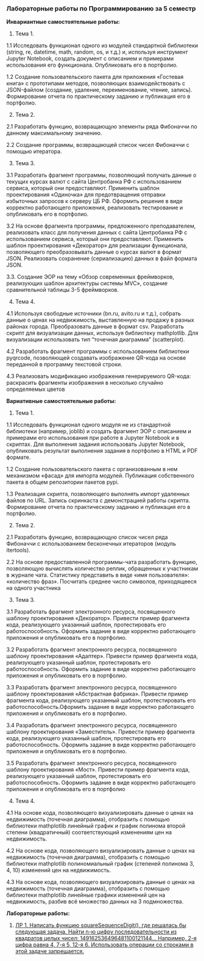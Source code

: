 ### Лабораторные работы по Программированию за 5 семестр

**Инвариантные самостоятельные работы:** 

1. Тема 1. 

1.1 Исследовать функционал одного из модулей стандартной библиотеки (string, re, datetime, math, random, os, и т.д.) и, используя инструмент Jupyter Notebook, создать документ с описанием и примерами использования его
функционала. Опубликовать его в портфолио. 

1.2 Создание пользовательского пакета для приложения «Гостевая книга» с прототипами методов, позволяющих взаимодействовать с JSON-файлом (создание, удаление, переименование, чтение, запись). Формирование отчета по практическому заданию и публикация его в портфолио.

2. Тема 2. 

2.1 Разработать функцию, возвращающую элементы ряда Фибоначчи по данному максимальному значению.

2.2 Создание программы, возвращающей список чисел Фибоначчи с помощью итератора.

3. Тема 3.

3.1 Разработать фрагмент программы, позволяющий получать данные о текущих курсах валют с сайта Центробанка РФ с использованием сервиса, который они предоставляют. Применить шаблон проектирования «Одиночка» для предотвращения отправки избыточных запросов к серверу ЦБ РФ. Оформить решение в виде корректно работающего приложения,
реализовать тестирование и опубликовать его в портфолио.

3.2 На основе фрагмента программы, предложенного преподавателем, реализовать класс для получения данных с сайта Центробанка РФ с использованием сервиса, который они предоставляют. Применить шаблон проектирования «Декоратор» для реализации функционала, позволяющего преобразовывать данные о курсах валют в формат JSON. Реализовать сохранение (сериализацию) данных в файл формата JSON.

3.3. Создание ЭОР на тему «Обзор современных фреймворков, реализующих шаблон архитектуры системы MVC», создание сравнительной таблицы 3-5 фреймворков.

4. Тема 4.

4.1 Используя свободные источники (bn.ru, avito.ru и т.д.), собрать данные о ценах на недвижимость, выставленную на продажу в разных районах города. Преобразовать данные в формат csv. Разработать скрипт для визуализации
данных, используя библиотеку mathplotlib. Для визуализации использовать тип “точечная диаграмма” (scatterplot).

4.2 Разработать фрагмент программы с использованием библиотеки pyqrcode, позволяющей создавать изображение QR-кода на основе переданной в программу текстовой строки.

4.3 Реализовать модификацию изображения генерируемого QR-кода: раскрасить фрагменты изображения в несколько случайно определяемых цветов

**Вариативные самостоятельные работы:**

1. Тема 1.

1.1 Исследовать функционал одного модуля не из стандартной библиотеки (например, joblib) и создать фрагмент ЭОР с описанием и примерами его использования при работе в Jupyter Notebook и в скриптах. Для выполнения задания использовать Jupyter Notebook, опубликовать результат выполнения задания в портфолио в HTML и PDF формате.

1.2 Создание пользовательского пакета с организованным в нем механизмом «фасад» для импорта модулей. Публикация собственного пакета в общем репозитории пакетов pypi.

1.3 Реализация скрипта, позволяющего выполнять импорт удаленных файлов по URL. Запись скринкаста с демонстрацией работы скрипта. Формирование отчета по практическому заданию и публикация его в портфолио.

2. Тема 2.

2.1 Разработать функцию, возвращающую список чисел ряда Фибоначчи с использованием бесконечных итераторов (модуль itertools).

2.2 На основе предоставленной программы-чата разработать функцию, позволяющую вычислять количество реплик, обращенных к участникам в журнале чата. Статистику представить в виде «имя пользователя»: «количество фраз». Посчитать среднее число символов, приходящееся на одного участника

3. Тема 3.

3.1 Разработать фрагмент электронного ресурса, посвященного шаблону проектирования «Декоратор». Привести пример фрагмента кода, реализующего указанный шаблон, протестировать его работоспособность. Оформить задание в виде корректно работающего приложения и опубликовать его в портфолио.

3.2 Разработать фрагмент электронного ресурса, посвященного шаблону проектирования «Адаптер». Привести пример фрагмента кода, реализующего указанный шаблон, протестировать его работоспособность. Оформить задание в виде корректно работающего приложения и опубликовать его в портфолио.

3.3 Разработать фрагмент электронного ресурса, посвященного шаблону проектирования «Абстрактная фабрика». Привести пример фрагмента кода, реализующего указанный шаблон, протестировать его работоспособность.Оформить задание в виде корректно работающего приложения и опубликовать его в портфолио.

3.4 Разработать фрагмент электронного ресурса, посвященного шаблону проектирования «Заместитель». Привести пример фрагмента кода, реализующего указанный шаблон, протестировать его работоспособность. Оформить задание в виде корректно работающего приложения и опубликовать его в портфолио.

3.5 Разработать фрагмент электронного ресурса, посвященного шаблону проектирования «Мост». Привести пример фрагмента кода, реализующего указанный шаблон, протестировать его работоспособность. Оформить задание в виде корректно работающего приложения и опубликовать его в портфолио

4. Тема 4.

4.1 На основе кода, позволяющего визуализировать данные о ценах на недвижимость (точечная диаграмма), отобразить с помощью библиотеки mathplotlib линейный график и график полинома второй степени (квадратичный) соответствующий изменениям цен на недвижимость.

4.2 На основе кода, позволяющего визуализировать данные о ценах на недвижимость (точечная диаграмма), отобразить с помощью библиотеки mathplotlib полиномиальный график (степеней полинома 3, 4, 10) изменений цен на недвижимость.

4.3 На основе кода, позволяющего визуализировать данные о ценах на недвижимость (точечная диаграмма), отобразить с помощью библиотеки mathplotlib линейные графики изменений цен на недвижимость, разбив всё множество данных на 3 подмножества.

**Лабораторные работы:**

1. [ЛР 1. Написать функцию squareSequenceDigit(), где решалась бы следующая задача. Найти n-ю цифру последовательности из квадратов целых чисел: 149162536496481100121144... Например, 2-я цифра равна 4, 7-я 5, 12-я 6. Использовать операции со строками в этой задаче запрещается.](https://github.com/sonyadk/python/blob/gh-pages/5%20SEM/lr1_squareSequenceDigit.py)
